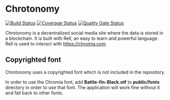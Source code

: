 # Chrotonomy
[![Build Status](https://travis-ci.org/snieking/chrotonomy.svg?branch=master)](https://travis-ci.org/snieking/chrotonomy) [![Coverage Status](https://coveralls.io/repos/github/snieking/chrotonomy/badge.svg?branch=master)](https://coveralls.io/github/snieking/chrotonomy?branch=master) [![Quality Gate Status](https://sonarcloud.io/api/project_badges/measure?project=snieking_chrotonomy&metric=alert_status)](https://sonarcloud.io/dashboard?id=snieking_chrotonomy)

Chrotonomy is a decentralized social media site where the data is stored in a blockchain. It is built with Rell, an easy to learn and powerful language. Rell is used to interact with https://chromia.com

## Copyrighted font
Chrotonomy uses a copyrighted font which is not included in the repository.

In order to use the Chromia font, add **Battle-fin-Black.otf** to **public/fonts** directory in order to use that font. 
The application will work fine without it and fall back to other fonts.